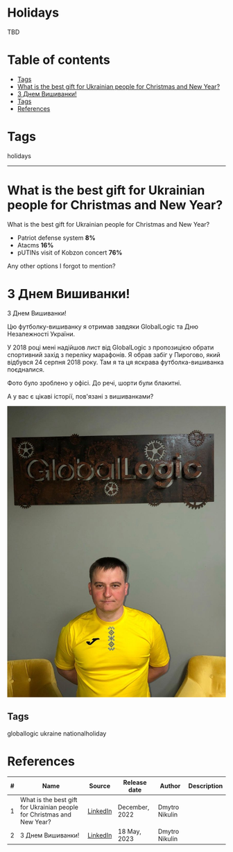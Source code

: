 # Holidays
TBD

# Table of contents
- [Tags](https://github.com/dimanikulin/dimanikulin/blob/main/Holidays.md#tags)
- [What is the best gift for Ukrainian people for Christmas and New Year?](https://github.com/dimanikulin/dimanikulin/blob/main/Holidays.md#what-is-the-best-gift-for-ukrainian-people-for-christmas-and-new-year)
- [З Днем Вишиванки!](https://github.com/dimanikulin/dimanikulin/blob/main/Holidays.md#%D0%B7-%D0%B4%D0%BD%D0%B5%D0%BC-%D0%B2%D0%B8%D1%88%D0%B8%D0%B2%D0%B0%D0%BD%D0%BA%D0%B8)
- [Tags](https://github.com/dimanikulin/dimanikulin/blob/main/Holidays.md#tags-1)
- [References](https://github.com/dimanikulin/dimanikulin/blob/main/Holidays.md#references)

# Tags
holidays

---

# What is the best gift for Ukrainian people for Christmas and New Year?
What is the best gift for Ukrainian people for Christmas and New Year?

- Patriot defense system **8%**
- Atacms **16%**
- pUTINs visit of Kobzon concert **76%**

Any other options I forgot to mention?

# З Днем Вишиванки!

З Днем Вишиванки!

Цю футболку-вишиванку я отримав завдяки GlobalLogic та Дню Незалежності України.

У 2018 році мені надійшов лист від GlobalLogic з пропозицією обрати спортивний захід з переліку марафонів. Я обрав забіг у Пирогово, який відбувся 24 серпня 2018 року. Там я та ця яскрава футболка-вишиванка поєдналися.

Фото було зроблено у офісі. До речі, шорти були блакитні.

А у вас є цікаві історії, пов'язані з вишиванками?

<img src="./Images/Vishivanka.jpg" alt="Vishivanka" />

## Tags
globallogic ukraine nationalholiday

# References
| # | Name                 | Source                | Release date           |  Author                 | Description   |
| - | ---------------------|---------------------- |----------------------- | ----------------------- |:-------------:|
| 1 |What is the best gift for Ukrainian people for Christmas and New Year?|[LinkedIn](https://www.linkedin.com/posts/dimanikulin_armukrainenow-warinukraine-activity-7012374950275637249-Wpcn?utm_source=share&utm_medium=member_desktop)|December, 2022| Dmytro Nikulin||
| 2 |З Днем Вишиванки!| [LinkedIn](https://www.linkedin.com/posts/dimanikulin_globallogic-ukraine-nationalholiday-activity-7064859572955398144-xxKg?utm_source=share&utm_medium=member_desktop)| 18 May, 2023 | Dmytro Nikulin|| 
